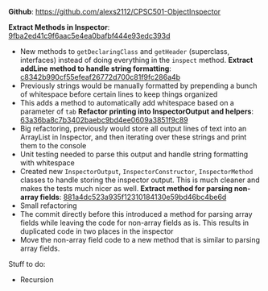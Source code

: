 **Github**: https://github.com/alexs2112/CPSC501-ObjectInspector

**Extract Methods in Inspector**: [9fba2ed41c9f6aac5e4ea0bafbf444e93edc393d](https://github.com/alexs2112/CPSC501-ObjectInspector/commit/9fba2ed41c9f6aac5e4ea0bafbf444e93edc393d)
 - New methods to `getDeclaringClass` and `getHeader` (superclass, interfaces) instead of doing everything in the `inspect` method.
**Extract addLine method to handle string formatting**: [c8342b990cf55efeaf26772d700c81f9fc286a4b](https://github.com/alexs2112/CPSC501-ObjectInspector/commit/c8342b990cf55efeaf26772d700c81f9fc286a4b)
 - Previously strings would be manually formatted by prepending a bunch of whitespace before certain lines to keep things organized
 - This adds a method to automatically add whitespace based on a parameter of `tab`
**Refactor printing into InspectorOutput and helpers**: [63a36ba8c7b3402baebc9bd4ee0609a3851f9c89](https://github.com/alexs2112/CPSC501-ObjectInspector/commit/63a36ba8c7b3402baebc9bd4ee0609a3851f9c89)
 - Big refactoring, previously would store all output lines of text into an ArrayList in Inspector, and then iterating over these strings and print them to the console
 - Unit testing needed to parse this output and handle string formatting with whitespace
 - Created new `InspectorOutput`, `InspectorConstructor`, `InspectorMethod` classes to handle storing the inspector output. This is much cleaner and makes the tests much nicer as well.
**Extract method for parsing non-array fields**: [881a4dc523a935f12310184130e59bd46bc4be6d](https://github.com/alexs2112/CPSC501-ObjectInspector/commit/881a4dc523a935f12310184130e59bd46bc4be6d)
 - Small refactoring
 - The commit directly before this introduced a method for parsing array fields while leaving the code for non-array fields as is. This results in duplicated code in two places in the inspector
 - Move the non-array field code to a new method that is similar to parsing array fields.

Stuff to do:
 - Recursion